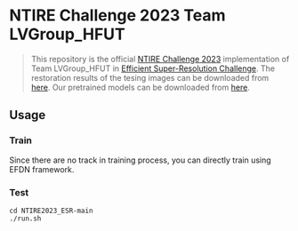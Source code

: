 # NTIRE Challenge 2023 Team LVGroup_HFUT

> This repository is the official [NTIRE Challenge 2023](https://cvlai.net/ntire/2023/#) implementation of Team LVGroup_HFUT in [Efficient Super-Resolution Challenge](https://codalab.lisn.upsaclay.fr/competitions/10256).
> The restoration results of the tesing images can be downloaded from [here](https://pan.baidu.com/s/1rcbNM8tjZePtZ-Rnqn1mFg?pwd=4n5j).
Our pretrained models can be downloaded from [here](https://pan.baidu.com/s/1RhWVzpOSjAnfVtPQNzKC6w?pwd=5d0y).
## Usage
### Train
Since there are no track in training process, you can directly train using EFDN framework.
### Test
```
cd NTIRE2023_ESR-main
./run.sh
```
